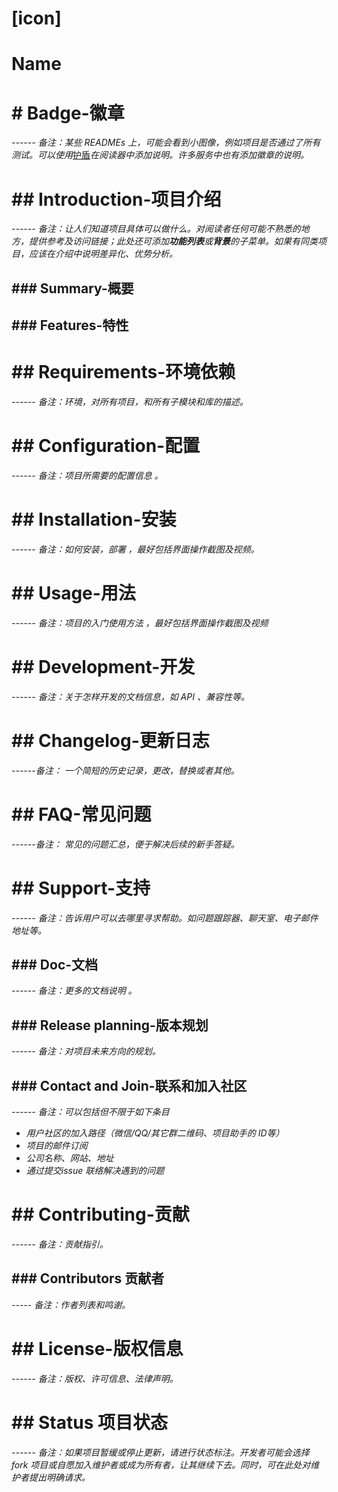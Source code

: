 # 

# [icon]

# Name
# # Badge-徽章

*------ 备注：某些 READMEs 上，可能会看到小图像，例如项目是否通过了所有测试。可以使用*[护盾](http://shields.io/?fileGuid=2wAlXOVLNVUJQjAP)*在阅读器中添加说明。许多服务中也有添加徽章的说明。*

# ## Introduction-项目介绍

*------ 备注：让人们知道项目具体可以做什么。对阅读者任何可能不熟悉的地方，提供参考及访问链接；此处还可添加****功能列表****或****背景****的子菜单。如果有同类项目，应该在介绍中说明差异化、优势分析。*

## ### Summary-概要

## ### Features-特性

# ## Requirements-环境依赖

*------ 备注：环境，对所有项目，和所有子模块和库的描述。*

# ## Configuration-配置

*------ 备注：项目所需要的配置信息 。*

# ## Installation-安装

*------ 备注：如何安装，部署 ，最好包括界面操作截图及视频。*

# ## Usage-用法

*------ 备注：项目的入门使用方法 ，最好包括界面操作截图及视频*

# ## Development-开发

*------ 备注：关于怎样开发的文档信息，如 API 、兼容性等。*

# ## Changelog-更新日志

*------备注： 一个简短的历史记录，更改，替换或者其他。*

# ## FAQ-常见问题

*------备注： 常见的问题汇总，便于解决后续的新手答疑。*

# ## Support-支持

*------  备注：告诉用户可以去哪里寻求帮助。如问题跟踪器、聊天室、电子邮件地址等。*

## ### Doc-文档

*------ 备注：更多的文档说明 。*

## ### Release planning-版本规划

*------ 备注：对项目未来方向的规划。*

## ### Contact and Join-联系和加入社区

*------ 备注：可以包括但不限于如下条目*

* *用户社区的加入路径（微信/QQ/其它群二维码、项目助手的 ID等）*
* *项目的邮件订阅*
* *公司名称、网站、地址*
* *通过提交issue 联络解决遇到的问题*
# ## Contributing-贡献

*------ 备注：贡献指引。*

## ###  Contributors 贡献者

*----- 备注：作者列表和鸣谢。*

# ## License-版权信息

*------ 备注：版权、许可信息、法律声明。*

# ## Status 项目状态

*------ 备注：如果项目暂缓或停止更新，请进行状态标注。开发者可能会选择 fork 项目或自愿加入维护者或成为所有者，让其继续下去。同时，可在此处对维护者提出明确请求。*
